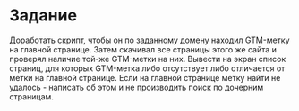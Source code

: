 # Задание

Доработать скрипт, чтобы он по заданному домену находил GTM-метку на главной странице.
Затем скачивал все страницы этого же сайта и проверял наличие той-же GTM-метки на них.
Вывести на экран список страниц, для которых GTM-метка либо отсутствует либо отличается от метки на главной странице.
Если на главной странице метку найти не удалось - написать об этом и не производить поиск по дочерним страницам.
